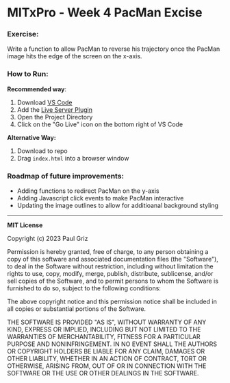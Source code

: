 # MITxPro - Week 4 PacMan Excise
### Exercise:

Write a function to allow PacMan to reverse his trajectory once the PacMan image hits the edge of the screen on the x-axis.

### How to Run:

**Recommended way**:

1. Download [VS Code](https://code.visualstudio.com/download)
2. Add the [Live Server Plugin](https://marketplace.visualstudio.com/items?itemName=ritwickdey.LiveServer)
3. Open the Project Directory
4. Click on the "Go Live" icon on the bottom right of VS Code

**Alternative Way:**

1. Download to repo
2. Drag `index.html` into a browser window

### Roadmap of future improvements:

- Adding functions to redirect PacMan on the y-axis
- Adding Javascript click events to make PacMan interactive
- Updating the image outlines to allow for additioanal background styling

---

**MIT License**

Copyright (c) 2023 Paul Griz

Permission is hereby granted, free of charge, to any person obtaining a copy of this software and associated documentation files (the "Software"), to deal in the Software without restriction, including without limitation the rights to use, copy, modify, merge, publish, distribute, sublicense, and/or sell copies of the Software, and to permit persons to whom the Software is furnished to do so, subject to the following conditions:

The above copyright notice and this permission notice shall be included in all copies or substantial portions of the Software.

THE SOFTWARE IS PROVIDED "AS IS", WITHOUT WARRANTY OF ANY KIND, EXPRESS OR IMPLIED, INCLUDING BUT NOT LIMITED TO THE WARRANTIES OF MERCHANTABILITY, FITNESS FOR A PARTICULAR PURPOSE AND NONINFRINGEMENT. IN NO EVENT SHALL THE AUTHORS OR COPYRIGHT HOLDERS BE LIABLE FOR ANY CLAIM, DAMAGES OR OTHER LIABILITY, WHETHER IN AN ACTION OF CONTRACT, TORT OR OTHERWISE, ARISING FROM, OUT OF OR IN CONNECTION WITH THE SOFTWARE OR THE USE OR OTHER DEALINGS IN THE SOFTWARE.
